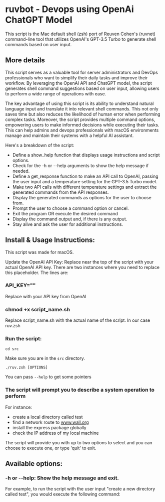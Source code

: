 # ruvbot - Devops using OpenAi ChatGPT Model
This script is the Mac default shell (zsh) port of Reuven Cohen's (ruvnet) command-line tool that utilizes OpenAI's GPT-3.5 Turbo to generate shell commands based on user input. 

## More details
This script serves as a valuable tool for server administrators and DevOps professionals who want to simplify their daily tasks and improve their workflow. By leveraging the OpenAI API and ChatGPT model, the script generates shell command suggestions based on user input, allowing users to perform a wide range of operations with ease.

The key advantage of using this script is its ability to understand natural language input and translate it into relevant shell commands. This not only saves time but also reduces the likelihood of human error when performing complex tasks. Moreover, the script provides multiple command options, empowering users to make informed decisions while executing their tasks. This can help admins and devops professionals with macOS environments manage and maintain their systems with a helpful AI assistant. 

Here's a breakdown of the script:

* Define a show_help function that displays usage instructions and script options.
* Check for the -h or --help arguments to show the help message if needed.
* Define a get_response function to make an API call to OpenAI, passing the user input and a temperature setting for the GPT-3.5 Turbo model.
* Make two API calls with different temperature settings and extract the generated commands from the API responses.
* Display the generated commands as options for the user to choose from.
* Prompt the user to choose a command option or cancel.
* Exit the program OR execute the desired command
* Display the command output and, if there is any output.
* Stay alive and ask the user for additional instructions. 

## Install & Usage Instructions:

This script was made for macOS.

Update the OpenAI API Key: Replace <YOUR API KEY> near the top of the script with your actual OpenAI API key. There are two instances where you need to replace this placeholder. The lines are:

### API_KEY=\"<YOUR API KEY>\"  
Replace <YOUR API KEY> with your API key from OpenAI

### chmod +x script_name.sh  
Replace script_name.sh with the actual name of the script. In our case ruv.zsh

### Run the script:

`cd src`

Make sure you are in the `src` directory. 
  
` ./ruv.zsh [OPTIONS]  ` 

You can pass `--help` to get some pointers

### The script will prompt you to describe a system operation to perform
For instance: 

* create a local directory called test 
* find a network route to www.wall.org   
* install the express package globally
* check the IP address of my local machine

The script will provide you with up to two options to select and you can choose to execute one, or type 'quit' to exit. 

## Available options:

### -h or --help: Show the help message and exit.  
For example, to run the script with the user input "create a new directory called test", you would execute the following command:

